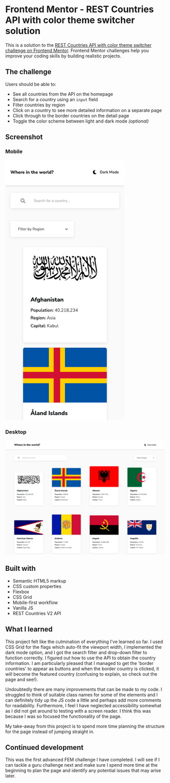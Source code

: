 # Frontend Mentor - REST Countries API with color theme switcher solution

This is a solution to the [REST Countries API with color theme switcher challenge on Frontend Mentor](https://www.frontendmentor.io/challenges/rest-countries-api-with-color-theme-switcher-5cacc469fec04111f7b848ca). Frontend Mentor challenges help you improve your coding skills by building realistic projects. 

## The challenge

Users should be able to:

- See all countries from the API on the homepage
- Search for a country using an `input` field
- Filter countries by region
- Click on a country to see more detailed information on a separate page
- Click through to the border countries on the detail page
- Toggle the color scheme between light and dark mode *(optional)*

## Screenshot

### Mobile
![](screenshot-mobile.png)

### Desktop
![](screenshot-desktop.png)

## Built with

- Semantic HTML5 markup
- CSS custom properties
- Flexbox
- CSS Grid
- Mobile-first workflow
- Vanilla JS
- REST Countries V2 API

## What I learned

This project felt like the culmination of everything I've learned so far. I used CSS Grid for the flags which auto-fit the viewport width, I implemented the dark mode option, and I got the search filter and drop-down filter to function correctly. I figured out how to use the API to obtain the country information. I am particularly pleased that I managed to get the 'border countries' to appear as buttons and when the border country is clicked, it will become the featured country (confusing to explain, so check out the page and see!).

Undoubtedly there are many improvements that can be made to my code. I struggled to think of suitable class names for some of the elements and I can definitely tidy up the JS code a little and perhaps add more comments for readability. Furthermore, I feel I have neglected accessibility somewhat as I did not get around to testing with a screen reader. I think this was because I was so focused the functionality of the page.

My take-away from this project is to spend more time planning the structure for the page instead of jumping straight in.

## Continued development

This was the first advanced FEM challenge I have completed. I will see if I can tackle a guru challenge next and make sure I spend more time at the beginning to plan the page and identify any potential issues that may arise later.
